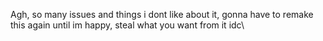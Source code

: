 Agh, so many issues and things i dont like about it, gonna have to remake this again until im happy, steal what you want from it idc\
